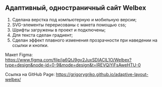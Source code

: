 ## Адаптивный, одностраничный сайт Welbex

1. Сделана верстка под компьютерную и мобильную версии;
2. SVG-элементы перерисованы с макета помощью css;
3. Шрифты загружены в проект и подключены;
4. Для текста сделан градиент;
5. Сделан эффект плавного изменения прозрачности при наведении на ссылки и кнопки.

Макет Figma:
https://www.figma.com/file/ja6QtJ9gv2JuxSDIAClL1O/Welbex?type=design&node-id=0-9&mode=design&t=IREVQiYiFsAweHTU-0

Ссылка на GitHub Page:
https://grigorygriko.github.io/adaptive-layout-welbex/
